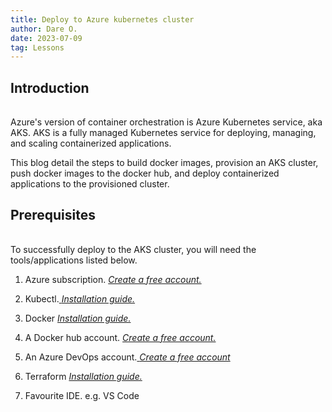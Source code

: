 ```yaml
---
title: Deploy to Azure kubernetes cluster
author: Dare O.
date: 2023-07-09
tag: Lessons
---
```


<h2 style="padding-bottom:1rem">Introduction</h2>

Azure's version of container orchestration is Azure Kubernetes service, aka AKS. AKS is a fully managed Kubernetes service for deploying, managing, and scaling containerized applications.

This blog detail the steps to build docker images, provision an AKS cluster, push docker images to the docker hub, and deploy containerized applications to the provisioned cluster.

<h2 style="padding-bottom:1rem">Prerequisites</h2>

To successfully deploy to the AKS cluster, you will need the tools/applications listed below.

1. Azure subscription. <a className="post-links" target="_blank" href="https://azure.microsoft.com/en-in/free/"> *Create a free account.*</a>

2. Kubectl.<a className="post-links" target="_blank" href="https://kubernetes.io/docs/tasks/tools/"> *Installation guide.*</a>

3. Docker <a className="post-links" target="_blank" href="https://docs.docker.com/desktop/install/linux-install/"> *Installation guide.*</a>

4. A Docker hub account. <a className="post-links" target="_blank" href="https://hub.docker.com/#!"> *Create a free account.*</a>

5. An Azure DevOps account.<a className="post-links" target="_blank" href="https://azure.microsoft.com/en-us/products/devops/"> *Create a free account*</a>

6. Terraform <a className="post-links" target="_blank" href="https://developer.hashicorp.com/terraform/tutorials/azure-get-started/install-cli"> *Installation guide.*</a>

7. Favourite IDE. e.g. VS Code
